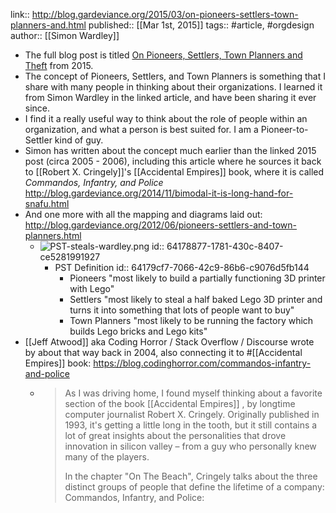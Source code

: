 ---
---

link:: http://blog.gardeviance.org/2015/03/on-pioneers-settlers-town-planners-and.html
published:: [[Mar 1st, 2015]]
tags:: #article, #orgdesign
author:: [[Simon Wardley]]

- The full blog post is titled [On Pioneers, Settlers, Town Planners and Theft](http://blog.gardeviance.org/2015/03/on-pioneers-settlers-town-planners-and.html) from 2015.
- The concept of Pioneers, Settlers, and Town Planners is something that I share with many people in thinking about their organizations. I learned it from Simon Wardley in the linked article, and have been sharing it ever since.
- I find it a really useful way to think about the role of people within an organization, and what a person is best suited for. I am a Pioneer-to-Settler kind of guy.
- Simon has written about the concept much earlier than the linked 2015 post (circa 2005 - 2006), including this article where he sources it back to [[Robert X. Cringely]]'s [[Accidental Empires]] book, where it is called _Commandos, Infantry, and Police_ http://blog.gardeviance.org/2014/11/bimodal-it-is-long-hand-for-snafu.html
- And one more with all the mapping and diagrams laid out: http://blog.gardeviance.org/2012/06/pioneers-settlers-and-town-planners.html
	- ![PST-steals-wardley.png](../assets/PST-steals-wardley_1679263876886_0.png)
	  id:: 64178877-1781-430c-8407-ce5281991927
		- PST Definition
		  id:: 64179cf7-7066-42c9-86b6-c9076d5fb144
		  * Pioneers "most likely to build a partially functioning 3D printer with Lego"
		  * Settlers "most likely to steal a half baked Lego 3D printer and turns it into something that lots of people want to buy"
		  * Town Planners "most likely to be running the factory which builds Lego bricks and Lego kits"
- [[Jeff Atwood]] aka Coding Horror / Stack Overflow / Discourse wrote by about that way back in 2004, also connecting it to #[[Accidental Empires]] book: https://blog.codinghorror.com/commandos-infantry-and-police
	- > As I was driving home, I found myself thinking about a favorite section of the book [[Accidental Empires]] , by longtime computer journalist Robert X. Cringely. Originally published in 1993, it's getting a little long in the tooth, but it still contains a lot of great insights about the personalities that drove innovation in silicon valley – from a guy who personally knew many of the players.
	  >
	  >In the chapter "On The Beach", Cringely talks about the three distinct groups of people that define the lifetime of a company: Commandos, Infantry, and Police: